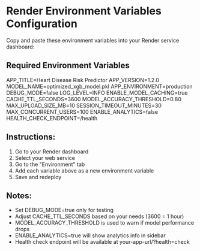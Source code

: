# Render Environment Variables Configuration

Copy and paste these environment variables into your Render service dashboard:

## Required Environment Variables

APP_TITLE=Heart Disease Risk Predictor
APP_VERSION=1.2.0
MODEL_NAME=optimized_xgb_model.pkl
APP_ENVIRONMENT=production
DEBUG_MODE=false
LOG_LEVEL=INFO
ENABLE_MODEL_CACHING=true
CACHE_TTL_SECONDS=3600
MODEL_ACCURACY_THRESHOLD=0.80
MAX_UPLOAD_SIZE_MB=10
SESSION_TIMEOUT_MINUTES=30
MAX_CONCURRENT_USERS=100
ENABLE_ANALYTICS=false
HEALTH_CHECK_ENDPOINT=/health

## Instructions:

1. Go to your Render dashboard
2. Select your web service
3. Go to the "Environment" tab
4. Add each variable above as a new environment variable
5. Save and redeploy

## Notes:

- Set DEBUG_MODE=true only for testing
- Adjust CACHE_TTL_SECONDS based on your needs (3600 = 1 hour)
- MODEL_ACCURACY_THRESHOLD is used to warn if model performance drops
- ENABLE_ANALYTICS=true will show analytics info in sidebar
- Health check endpoint will be available at your-app-url/?health=check

